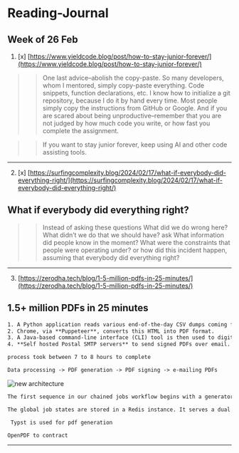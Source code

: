 

# Reading-Journal

## Week of 26 Feb

>>

1. [x] [https://www.yieldcode.blog/post/how-to-stay-junior-forever/](https://www.yieldcode.blog/post/how-to-stay-junior-forever/)

>> One last advice–abolish the copy-paste. So many developers, whom I mentored, simply copy-paste everything. Code snippets, function declarations, etc. I know how to initialize a git repository, because I do it by hand every time. Most people simply copy the instructions from GitHub or Google. And if you are scared about being unproductive–remember that you are not judged by how much code you write, or how fast you complete the assignment.

>> If you want to stay junior forever, keep using AI and other code assisting tools.
>>

------

2. [x] [https://surfingcomplexity.blog/2024/02/17/what-if-everybody-did-everything-right/](https://surfingcomplexity.blog/2024/02/17/what-if-everybody-did-everything-right/)

## What if everybody did everything right?

>> Instead of asking these questions What did we do wrong here? What didn’t we do that we should have? ask What information did people know in the moment? What were the constraints that people were operating under? or how did this incident happen, assuming that everybody did everything right?
>>
>> 

-------
3. [https://zerodha.tech/blog/1-5-million-pdfs-in-25-minutes/](https://zerodha.tech/blog/1-5-million-pdfs-in-25-minutes/)

## 1.5+ million PDFs in 25 minutes
```txt
1. A Python application reads various end-of-the-day CSV dumps coming from exchanges to generate HTML using a **Jinja template.**
2. Chrome, via **Puppeteer**, converts this HTML into PDF format.
3. A Java-based command-line interface (CLI) tool is then used to digitally sign the PDFs.
4. **Self hosted Postal SMTP servers** to send signed PDFs over email.

process took between 7 to 8 hours to complete
```

```txt
Data processing -> PDF generation -> PDF signing -> e-mailing PDFs
```

![new architecture](https://zerodha.tech/static/images/cnotes_wf_1.png)

```txt
The first sequence in our chained jobs workflow begins with a generator worker processing various CSV files to create templates for PDF files. This is then pushed into the queue as a job for the next worker, say the PDF generator, to pick up. Various different kinds of workers upon picking up their designated jobs, retrieve the relevant file from S3, process it, and then upload the output back to S3. So, for a user’s contract note PDF to be delivered to them via e-mail, their data passes through four workers (process data -> generate PDF -> sign PDF -> e-mail PDF), where each worker after doing its job, dumps the resultant file to S3 for the next worker to pick up.

The global job states are stored in a Redis instance. It serves a dual role in this architecture: as a backend broker facilitating the distribution of jobs among workers and as a storage medium for the status of each job. By querying Redis, we can track the number of jobs processed or identify any failures. For jobs that fail, targeted retries are initiated for users whose jobs previously failed or were not processed.
```

```txt
 Typst is used for pdf generation
```

```txt
OpenPDF to contract
``` 

-------

